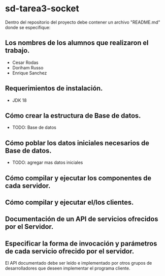 # sd-tarea3-socket
Dentro del repositorio del proyecto debe contener un archivo "README.md" donde se especifique:
## Los nombres de los alumnos que realizaron el trabajo.
- Cesar Rodas
- Doriham Russo
- Enrique Sanchez
## Requerimientos de instalación.
- JDK 18
## Cómo crear la estructura de Base de datos.
- TODO: Base de datos
## Cómo poblar los datos iniciales necesarios de Base de datos.
- TODO: agregar mas datos iniciales
## Cómo compilar y ejecutar los componentes de cada servidor.

## Cómo compilar y ejecutar el/los clientes.

## Documentación de un API de servicios ofrecidos por el Servidor.

## Especificar la forma de invocación y parámetros de cada servicio ofrecido por el servidor.

El API documentado debe ser leído e implementado por otros grupos de desarrolladores que deseen implementar el programa cliente.
